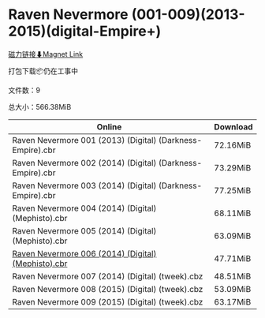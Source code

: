 # Raven Nevermore (001-009)(2013-2015)(digital-Empire+)

[磁力链接⬇Magnet Link](magnet:?xt=urn:btih:4855efaa3aec49e108dc8f9fba3d1345850b4d46&dn=Raven%20Nevermore%20%28001-009%29%282013-2015%29%28digital-Empire%2B%29)

打包下载📦仍在工事中

文件数：9

总大小：566.38MiB

Online | Download
--- | ---
Raven Nevermore 001 (2013) (Digital) (Darkness-Empire).cbr | 72.16MiB
Raven Nevermore 002 (2014) (Digital) (Darkness-Empire).cbr | 73.29MiB
Raven Nevermore 003 (2014) (Digital) (Darkness-Empire).cbr | 77.25MiB
Raven Nevermore 004 (2014) (Digital) (Mephisto).cbr | 68.11MiB
Raven Nevermore 005 (2014) (Digital) (Mephisto).cbr | 63.09MiB
[Raven Nevermore 006 (2014) (Digital) (Mephisto).cbr](https://github.com/alicewish/markdown/blob/master/comic/Raven-Nevermore-006-2014-Digital-Mephisto-cbr.md) | 47.71MiB
Raven Nevermore 007 (2014) (Digital) (tweek).cbz | 48.51MiB
Raven Nevermore 008 (2015) (Digital) (tweek).cbz | 53.09MiB
Raven Nevermore 009 (2015) (Digital) (tweek).cbz | 63.17MiB
